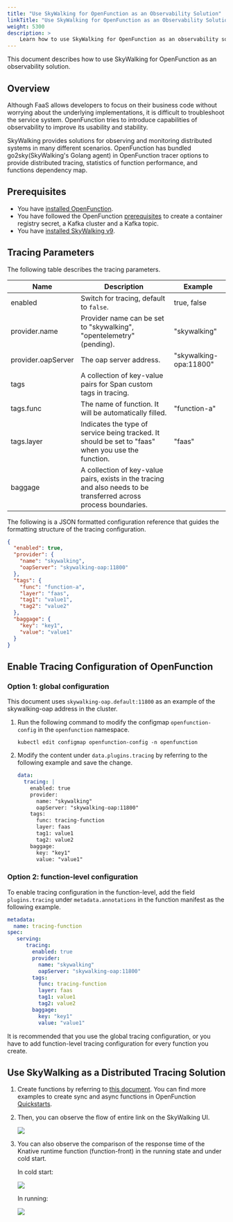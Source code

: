 ```yaml
---
title: "Use SkyWalking for OpenFunction as an Observability Solution"
linkTitle: "Use SkyWalking for OpenFunction as an Observability Solution"
weight: 5300
description: >	
    Learn how to use SkyWalking for OpenFunction as an observability solution.
---
```


This document describes how to use SkyWalking for OpenFunction as an observability solution.

## Overview

Although FaaS allows developers to focus on their business code without worrying about the underlying implementations, it is difficult to troubleshoot the service system. OpenFunction tries to introduce capabilities of observability to improve its usability and stability.

SkyWalking provides solutions for observing and monitoring distributed systems in many different scenarios. OpenFunction has bundled go2sky(SkyWalking's Golang agent) in OpenFunction tracer options to provide distributed tracing, statistics of function performance, and functions dependency map.

## Prerequisites

- You have [installed OpenFunction](../../getting-started/installation/).
- You have followed the OpenFunction [prerequisites](../../getting-started/quickstarts/prerequisites) to create a container registry secret, a Kafka cluster and a Kafka topic.
- You have [installed SkyWalking v9](https://github.com/apache/skywalking-kubernetes#apache-skywalking-kubernetes).

## Tracing Parameters

The following table describes the tracing parameters.

| Name               | Description                                                  | Example                |
| ------------------ | ------------------------------------------------------------ | ---------------------- |
| enabled            | Switch for tracing, default to `false`.                      | true, false            |
| provider.name      | Provider name can be set to "skywalking", "opentelemetry" (pending). | "skywalking"           |
| provider.oapServer | The oap server address.                                      | "skywalking-opa:11800" |
| tags               | A collection of key-value pairs for Span custom tags in tracing. |                        |
| tags.func          | The name of function. It will be automatically filled.       | "function-a"           |
| tags.layer         | Indicates the type of service being tracked. It should be set to "faas" when you use the function. | "faas"                 |
| baggage            | A collection of key-value pairs, exists in the tracing and also needs to be transferred across process boundaries. |                        |

The following is a JSON formatted configuration reference that guides the formatting structure of the tracing configuration.

```json
{
  "enabled": true,
  "provider": {
    "name": "skywalking",
    "oapServer": "skywalking-oap:11800"
  },
  "tags": {
    "func": "function-a",
    "layer": "faas",
    "tag1": "value1",
    "tag2": "value2"
  },
  "baggage": {
    "key": "key1",
    "value": "value1"
  }
}
```

## Enable Tracing Configuration of OpenFunction

### Option 1: global configuration

This document uses `skywalking-oap.default:11800` as an example of the skywalking-oap address in the cluster.

1. Run the following command to modify the configmap `openfunction-config` in the `openfunction` namespace.

   ```shell
   kubectl edit configmap openfunction-config -n openfunction
   ```

2. Modify the content under `data.plugins.tracing` by referring to the following example and save the change.

   ```yaml
   data:
     tracing: |
       enabled: true
       provider:
         name: "skywalking"
         oapServer: "skywalking-oap:11800"
       tags:
         func: tracing-function
         layer: faas
         tag1: value1
         tag2: value2
       baggage:
         key: "key1"
         value: "value1"
   ```

### Option 2: function-level configuration

To enable tracing configuration in the function-level, add the field `plugins.tracing` under `metadata.annotations` in the function manifest as the following example.

```yaml
metadata:
  name: tracing-function
spec:
   serving:
      tracing:
        enabled: true
        provider:
          name: "skywalking"
          oapServer: "skywalking-oap:11800"
        tags:
          func: tracing-function
          layer: faas
          tag1: value1
          tag2: value2
        baggage:
          key: "key1"
          value: "value1"
```

It is recommended that you use the global tracing configuration, or you have to add function-level tracing configuration for every function you create.

## Use SkyWalking as a Distributed Tracing Solution

1. Create functions by referring to [this document](../interact-with-dapr-output-binding/). You can find more examples to create sync and async functions in OpenFunction [Quickstarts](../../getting-started/quickstarts).

2. Then, you can observe the flow of entire link on the SkyWalking UI.

   ![](/images/docs/en/best-practices/skywalking-solution-for-openfunction/tracing-topology.gif)

3. You can also observe the comparison of the response time of the Knative runtime function (function-front) in the running state and under cold start.

   In cold start:

   ![](/images/docs/en/best-practices/skywalking-solution-for-openfunction/tracing-time-in-cold-start.png)

   In running:

   ![](/images/docs/en/best-practices/skywalking-solution-for-openfunction/tracing-time-in-running.png)

